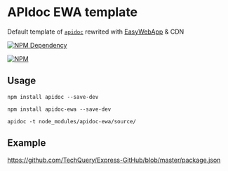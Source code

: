 # APIdoc EWA template

Default template of [`apidoc`](http://apidocjs.com/) rewrited with [EasyWebApp](https://techquery.oschina.io/easywebapp/) & CDN

[![NPM Dependency](https://david-dm.org/TechQuery/APIdoc-EWA.svg)](https://david-dm.org/TechQuery/APIdoc-EWA)

[![NPM](https://nodei.co/npm/apidoc-ewa.png?downloads=true&downloadRank=true&stars=true)](https://nodei.co/npm/apidoc-ewa/)





## Usage

```Shell
npm install apidoc --save-dev

npm install apidoc-ewa --save-dev

apidoc -t node_modules/apidoc-ewa/source/
```


## Example

https://github.com/TechQuery/Express-GitHub/blob/master/package.json
